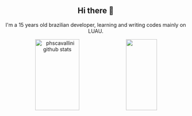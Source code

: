 <h2 align="center">Hi there 👋</h2>

<p align="center">I'm a 15 years old brazilian developer, learning and writing codes mainly on LUAU.</p>

<div align="center">  
  <img width="49%" height="195px" src="https://github-readme-stats.vercel.app/api?username=phscavallini&show_icons=true&count_private=true&hide_border=true&theme=maroongold" alt="phscavallini github stats"/> 
  <img width="41%" height="195px" src="https://github-readme-stats.vercel.app/api/top-langs/?username=phscavallini&layout=compact&hide_border=true&theme=maroongold"/>
</div>